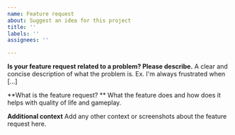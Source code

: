 ```yaml
---
name: Feature request
about: Suggest an idea for this project
title: ''
labels: ''
assignees: ''

---
```


**Is your feature request related to a problem? Please describe.**
A clear and concise description of what the problem is. Ex. I'm always frustrated when [...]

**What is the feature request? **
What the feature does and how does it helps with quality of life and gameplay.

**Additional context**
Add any other context or screenshots about the feature request here.
